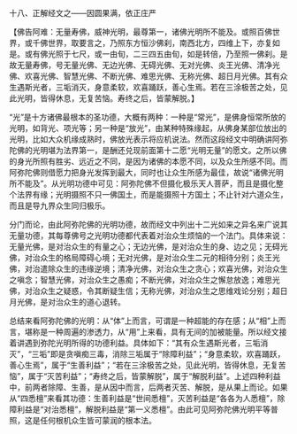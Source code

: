 十八、正解经文之——因圆果满，依正庄严

   【佛告阿难：无量寿佛，威神光明，最尊第一，诸佛光明所不能及。或照百佛世界，或千佛世界，取要言之，乃照东方恒沙佛刹，南西北方，四维上下，亦复如是。或有佛光照于七尺，或一由旬，二三四五由旬，如是转倍，乃至照一佛刹。是故无量寿佛，号无量光佛、无边光佛、无碍光佛、无对光佛、炎王光佛、清净光佛、欢喜光佛、智慧光佛、不断光佛、难思光佛、无称光佛、超日月光佛。其有众生遇斯光者，三垢消灭，身意柔软，欢喜踊跃，善心生焉。若在三涂极苦之处，见此光明，皆得休息，无复苦恼。寿终之后，皆蒙解脱。】

​     “光”是十方诸佛最根本的圣功德，大概有两种：一种是“常光”，是佛身恒常所放的光明，如背光、项光等；另一种是“放光”，由某种特殊缘起，从佛身某部位放出的光明，比如大众机缘成熟时，佛放光表示将应机说法。然而这段经文中明确讲阿弥陀佛的光明堪为法界第一，是酬还兑现前面第十二愿“光明无量”的愿文。之所以佛的身光所照有胜劣、远近之不同，是因为诸佛的本愿不同，以及众生所感不同。而阿弥陀佛则借愿力把身光发挥到最大，同时也让众生所感为最佳，故说“诸佛光明所不能及”。从光明功德中可见：阿弥陀佛不但摄化极乐天人菩萨，而且是摄化整个法界有缘；光明摄照不只一佛国土，而是能摄照十方国土；不止针对六道众生，而且是导九界众生同归极乐。

​     分门而论，由此阿弥陀佛的光明功德，故而经文中列出十二光如来之异名来广说其无量功德，其每尊佛号之光明功德都代表着对治众生烦恼的一个法门。具体来说：无量光佛，是对治众生的有量之心；无边光佛，是对治众生的身、边之见；无碍光佛，对治众生的格局障碍心境；无对光佛，是对治众生二元的相待分别；炎王光佛，对治遣除众生的违缘逆境；清净光佛，对治众生之贪心；欢喜光佛，对治众生之嗔念；智慧光佛，对治众生之愚痴；不断光佛，对治众生之懈怠放逸；难思光佛，对治众生之疑惑，令其断疑生信；无称光佛，对治众生之思维戏论分别；超日月光佛，是对治众生的道心退转。

​     总结来看阿弥陀佛的光明：从“体”上而言，可谓是一种超能的存在感；从“相”上而言，堪称是一种周遍的渗透力，从“用”上来看，具有无间的加被能量。所以经文接着讲遇到弥陀光明所得的功德利益。具体如下：“其有众生遇斯光者，三垢消灭”，“三垢”即是贪嗔痴三毒，消除三垢属于“除障利益”；“身意柔软，欢喜踊跃，善心生焉”，属于“生善利益”；“若在三涂极苦之处，见此光明，皆得休息，无复苦恼”，属于“灭苦利益”；“寿终之后，皆蒙解脱”，属于“解脱利益”。上述四种利益中，前两者除障、生善，是从因中而言，后两者灭苦、解脱，是从果上而论。如果从“四悉檀”来看其功德：生善利益是“世间悉檀”，灭苦利益是“各各为人悉檀”，除障利益是“对治悉檀”，解脱利益是“第一义悉檀”。由此可见阿弥陀佛光明平等普照，这是任何根机众生皆可蒙润的根本法。